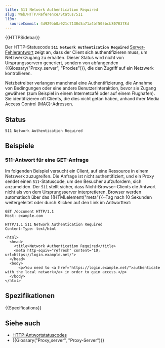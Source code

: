 ```yaml
---
title: 511 Network Authentication Required
slug: Web/HTTP/Reference/Status/511
l10n:
  sourceCommit: 4d929bb0a021c7130d5a71a4bf505bcb8070378d
---
```


{{HTTPSidebar}}

Der HTTP-Statuscode **`511 Network Authentication Required`** [Server-Fehlerantwort](/de/docs/Web/HTTP/Reference/Status#server_error_responses) zeigt an, dass der Client sich authentifizieren muss, um Netzwerkzugang zu erhalten. Dieser Status wird nicht von Ursprungsservern generiert, sondern von abfangenden {{Glossary("Proxy_server", "Proxies")}}, die den Zugriff auf ein Netzwerk kontrollieren.

Netzbetreiber verlangen manchmal eine Authentifizierung, die Annahme von Bedingungen oder eine andere Benutzerinteraktion, bevor sie Zugang gewähren (zum Beispiel in einem Internetcafé oder auf einem Flughafen). Sie identifizieren oft Clients, die dies nicht getan haben, anhand ihrer Media Access Control (MAC)-Adressen.

## Status

```http
511 Network Authentication Required
```

## Beispiele

### 511-Antwort für eine GET-Anfrage

Im folgenden Beispiel versucht ein Client, auf eine Ressource in einem Netzwerk zuzugreifen. Die Anfrage ist nicht authentifiziert, und ein Proxy sendet einen `511`-Statuscode, um den Besucher aufzufordern, sich anzumelden. Der `511` stellt sicher, dass Nicht-Browser-Clients die Antwort nicht als von dem Ursprungsserver interpretieren. Browser werden automatisch über das {{HTMLelement("meta")}}-Tag nach 10 Sekunden weitergeleitet oder durch Klicken auf den Link im Antworttext:

```http
GET /document HTTP/1.1
Host: example.com
```

```http
HTTP/1.1 511 Network Authentication Required
Content-Type: text/html

<html>
  <head>
    <title>Network Authentication Required</title>
    <meta http-equiv="refresh" content="10; url=https://login.example.net/">
  </head>
  <body>
      <p>You need to <a href="https://login.example.net/">authenticate with the local network</a> in order to gain access.</p>
  </body>
</html>
```

## Spezifikationen

{{Specifications}}

## Siehe auch

- [HTTP-Antwortstatuscodes](/de/docs/Web/HTTP/Reference/Status)
- {{Glossary("Proxy_server", "Proxy-Server")}}
